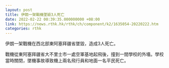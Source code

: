```yaml
---
layout: post
title: 伊朗一架戰機墜毀3人死亡
date: 2022-02-22 00:39:35.000000000 +08:00
link: https://news.rthk.hk/rthk/ch/component/k2/1635054-20220222.htm
categories: rthk
---
```


伊朗一架戰機在西北部東阿塞拜疆省墜毀，造成3人死亡。

戰機從東阿塞拜疆省大不里士市一處空軍基地起飛後，撞到一間學校的外墻。學校當時關閉，墜機事故導致機上兩名飛行員和地面一名平民死亡。
